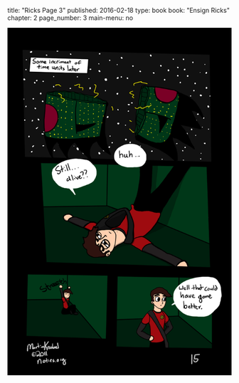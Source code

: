title: "Ricks Page 3"
published: 2016-02-18
type: book
book: "Ensign Ricks"
chapter: 2
page_number: 3
main-menu: no

![the most recent page](/static/images/rick_15.png)
